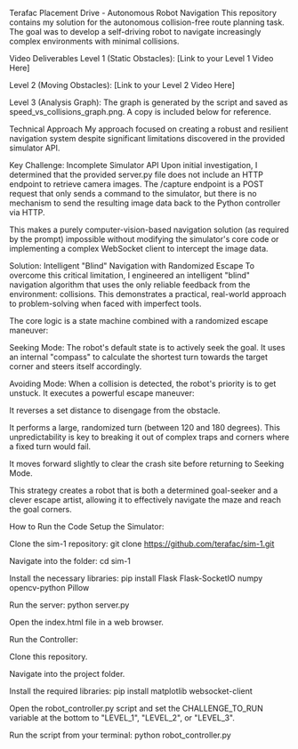 Terafac Placement Drive - Autonomous Robot Navigation
This repository contains my solution for the autonomous collision-free route planning task. The goal was to develop a self-driving robot to navigate increasingly complex environments with minimal collisions.

Video Deliverables
Level 1 (Static Obstacles): [Link to your Level 1 Video Here]

Level 2 (Moving Obstacles): [Link to your Level 2 Video Here]

Level 3 (Analysis Graph): The graph is generated by the script and saved as speed_vs_collisions_graph.png. A copy is included below for reference.

Technical Approach
My approach focused on creating a robust and resilient navigation system despite significant limitations discovered in the provided simulator API.

Key Challenge: Incomplete Simulator API
Upon initial investigation, I determined that the provided server.py file does not include an HTTP endpoint to retrieve camera images. The /capture endpoint is a POST request that only sends a command to the simulator, but there is no mechanism to send the resulting image data back to the Python controller via HTTP.

This makes a purely computer-vision-based navigation solution (as required by the prompt) impossible without modifying the simulator's core code or implementing a complex WebSocket client to intercept the image data.

Solution: Intelligent "Blind" Navigation with Randomized Escape
To overcome this critical limitation, I engineered an intelligent "blind" navigation algorithm that uses the only reliable feedback from the environment: collisions. This demonstrates a practical, real-world approach to problem-solving when faced with imperfect tools.

The core logic is a state machine combined with a randomized escape maneuver:

Seeking Mode: The robot's default state is to actively seek the goal. It uses an internal "compass" to calculate the shortest turn towards the target corner and steers itself accordingly.

Avoiding Mode: When a collision is detected, the robot's priority is to get unstuck. It executes a powerful escape maneuver:

It reverses a set distance to disengage from the obstacle.

It performs a large, randomized turn (between 120 and 180 degrees). This unpredictability is key to breaking it out of complex traps and corners where a fixed turn would fail.

It moves forward slightly to clear the crash site before returning to Seeking Mode.

This strategy creates a robot that is both a determined goal-seeker and a clever escape artist, allowing it to effectively navigate the maze and reach the goal corners.

How to Run the Code
Setup the Simulator:

Clone the sim-1 repository: git clone https://github.com/terafac/sim-1.git

Navigate into the folder: cd sim-1

Install the necessary libraries: pip install Flask Flask-SocketIO numpy opencv-python Pillow

Run the server: python server.py

Open the index.html file in a web browser.

Run the Controller:

Clone this repository.

Navigate into the project folder.

Install the required libraries: pip install matplotlib websocket-client

Open the robot_controller.py script and set the CHALLENGE_TO_RUN variable at the bottom to "LEVEL_1", "LEVEL_2", or "LEVEL_3".

Run the script from your terminal: python robot_controller.py
